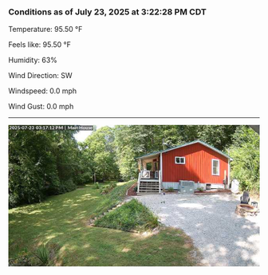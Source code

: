 ### Conditions as of July 23, 2025 at 3:22:28 PM CDT 

Temperature: 95.50 &deg;F

Feels like: 95.50 &deg;F

Humidity: 63%

Wind Direction: SW

Windspeed: 0.0 mph

Wind Gust: 0.0 mph

---

<img src="./images/latest.jpeg"/>

